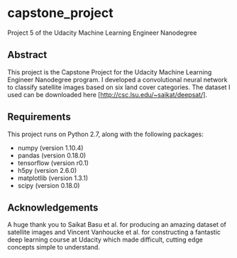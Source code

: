 # capstone_project
Project 5 of the Udacity Machine Learning Engineer Nanodegree

## Abstract
This project is the Capstone Project for the Udacity Machine Learning Engineer Nanodegree program.
I developed a convolutional neural network to classify satellite images based on six land cover categories.
The dataset I used can be downloaded here [http://csc.lsu.edu/~saikat/deepsat/].

## Requirements
This project runs on Python 2.7, along with the following packages:
* numpy (version 1.10.4)
* pandas (version 0.18.0)
* tensorflow (version r0.1)
* h5py (version 2.6.0)
* matplotlib (version 1.3.1)
* scipy (version 0.18.0)

## Acknowledgements
A huge thank you to Saikat Basu et al. for producing an amazing dataset of satellite images 
and Vincent Vanhoucke et al. for constructing a fantastic deep learning course at Udacity
which made difficult, cutting edge concepts simple to understand.
